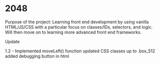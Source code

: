 # 2048

Purpose of the project:
Learning front end development by using vanilla HTML/JS/CSS with a particular focus on classes/IDs, selectors, and logic. Will then move on to learning more advanced front end frameworks.

Update 

1.2 -
  Implemented moveLeft() function
  updated CSS classes up to .box_512
  added debugging button in html
